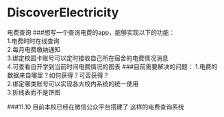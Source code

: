 # DiscoverElectricity
电费查询
###想写一个查询电费的app，能够实现以下的功能：  
1.电费时时在线查询  
2.每月电费缴纳通知  
3.绑定校园卡账号可以定时接收自己所在宿舍的电费情况消息  
4.可查看自开学到当前时间电费情况的图表
###目前需要解决的问题：
1.电费的数据来自哪里？如何获得？可否获得？   
2.绑定哪类账号可以实现各大校内系统的统一使用   
3.折线表而不是饼图

###11.10
目前本校已经在微信公众平台搭建了 这样的电费查询系统
